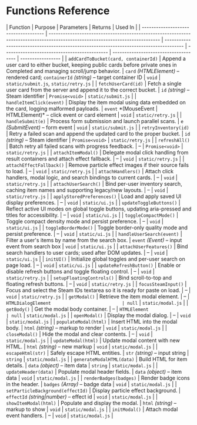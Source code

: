 # Functions Reference

| Function                             | Purpose                                                                                                                       | Parameters                                                                             | Returns                                      | Used In                               |
| ------------------------------------ | ----------------------------------------------------------------------------------------------------------------------------- | -------------------------------------------------------------------------------------- | -------------------------------------------- | ------------------------------------- | ----------------- |
| `addCardToBucket(card, containerId)` | Append a user card to either bucket, keeping public cards before private ones in Completed and managing scroll/jump behavior. | `card` _(HTMLElement)_ – rendered card; `containerId` _(string)_ – target container ID | `void`                                       | `static/submit.js`, `static/retry.js` |
| `fetchUserCard(id)`                  | Fetch a single user card from the server and append it to the correct bucket.                                                 | `id` _(string)_ – Steam identifier                                                     | `Promise<void>`                              | `static/submit.js`                    |
| `handleItemClick(event)`             | Display the item modal using data embedded on the card, logging malformed payloads.                                           | `event` \*(MouseEvent                                                                  | HTMLElement)\* – click event or card element | `void`                                | `static/retry.js` |
| `handleSubmit(e)`                    | Process form submission and launch parallel scans.                                                                            | `e` _(SubmitEvent)_ – form event                                                       | `void`                                       | `static/submit.js`                    |
| `retryInventory(id)`                 | Retry a failed scan and append the updated card to the proper bucket.                                                         | `id` _(string)_ – Steam identifier                                                     | `Promise<void>`                              | `static/retry.js`                     |
| `refreshAll()`                       | Batch retry all failed scans with progress feedback.                                                                          | –                                                                                      | `Promise<void>`                              | `static/retry.js`                     |
| `attachItemModal()`                  | Delegate modal click handling from result containers and attach effect fallback.                                              | –                                                                                      | `void`                                       | `static/retry.js`                     |
| `attachEffectFallback()`             | Remove particle effect images if their source fails to load.                                                                  | –                                                                                      | `void`                                       | `static/retry.js`                     |
| `attachHandlers()`                   | Attach click handlers, modal logic, and search bindings to current cards.                                                     | –                                                                                      | `void`                                       | `static/retry.js`                     |
| `attachUserSearch()`                 | Bind per-user inventory search, caching item names and supporting legacy/new layouts.                                         | –                                                                                      | `void`                                       | `static/retry.js`                     |
| `applyStoredPreferences()`           | Load and apply saved UI display preferences.                                                                                  | –                                                                                      | `void`                                       | `static/ui.js`                        |
| `updateToggleButtons()`              | Reflect active UI modes on global toggle buttons, updating aria-pressed and titles for accessibility.                         | –                                                                                      | `void`                                       | `static/ui.js`                        |
| `toggleCompactMode()`                | Toggle compact density mode and persist preference.                                                                           | –                                                                                      | `void`                                       | `static/ui.js`                        |
| `toggleBorderMode()`                 | Toggle border-only quality mode and persist preference.                                                                       | –                                                                                      | `void`                                       | `static/ui.js`                        |
| `handleUserSearch(event)`            | Filter a user's items by name from the search box.                                                                            | `event` _(Event)_ – input event from search box                                        | `void`                                       | `static/ui.js`                        |
| `attachUserFeatures()`               | Bind search handlers to user cards; used after DOM updates.                                                                   | –                                                                                      | `void`                                       | `static/ui.js`                        |
| `initUI()`                           | Initialize global toggles and per-user search on page load.                                                                   | –                                                                                      | `void`                                       | `static/ui.js`                        |
| `updateRefreshButton()`              | Enable or disable refresh buttons and toggle floating control.                                                                | –                                                                                      | `void`                                       | `static/retry.js`                     |
| `setupFloatingControls()`            | Bind scroll-to-top and floating refresh buttons.                                                                              | –                                                                                      | `void`                                       | `static/retry.js`                     |
| `focusSteamInput()`                  | Focus and select the Steam IDs textarea so it is ready for paste on load.                                                     | –                                                                                      | `void`                                       | `static/retry.js`                     |
| `getModal()`                         | Retrieve the item modal element.                                                                                              | –                                                                                      | `HTMLDialogElement                           | null`                                 | `static/modal.js` |
| `getBody()`                          | Get the modal body container.                                                                                                 | –                                                                                      | `HTMLElement                                 | null`                                 | `static/modal.js` |
| `openModal()`                        | Display the modal dialog.                                                                                                     | –                                                                                      | `void`                                       | `static/modal.js`                     |
| `populateModal(html)`                | Insert HTML into the modal body.                                                                                              | `html` _(string)_ – markup to render                                                   | `void`                                       | `static/modal.js`                     |
| `closeModal()`                       | Hide the modal and clear contents.                                                                                            | –                                                                                      | `void`                                       | `static/modal.js`                     |
| `updateModal(html)`                  | Update modal content with new HTML.                                                                                           | `html` _(string)_ – new markup                                                         | `void`                                       | `static/modal.js`                     |
| `escapeHtml(str)`                    | Safely escape HTML entities.                                                                                                  | `str` _(string)_ – input string                                                        | `string`                                     | `static/modal.js`                     |
| `generateModalHTML(data)`            | Build HTML for item details.                                                                                                  | `data` _(object)_ – item data                                                          | `string`                                     | `static/modal.js`                     |
| `updateHeader(data)`                 | Populate modal header fields.                                                                                                 | `data` _(object)_ – item data                                                          | `void`                                       | `static/modal.js`                     |
| `renderBadges(badges)`               | Render badge icons in the header.                                                                                             | `badges` _(Array)_ – badge data                                                        | `void`                                       | `static/modal.js`                     |
| `setParticleBackground(effectId)`    | Display particle effect background.                                                                                           | `effectId` _(string\|number)_ – effect id                                              | `void`                                       | `static/modal.js`                     |
| `showItemModal(html)`                | Populate and display the modal.                                                                                               | `html` _(string)_ – markup to show                                                     | `void`                                       | `static/modal.js`                     |
| `initModal()`                        | Attach modal event handlers.                                                                                                  | –                                                                                      | `void`                                       | `static/modal.js`                     |
